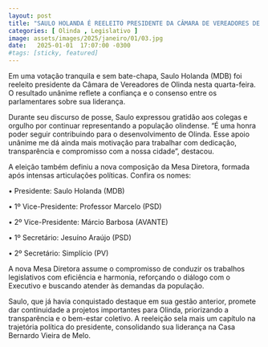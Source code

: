 ```yaml
---
layout: post
title: "SAULO HOLANDA É REELEITO PRESIDENTE DA CÂMARA DE VEREADORES DE OLINDA POR UNANIMIDADE: VEJA MESA COMPLETA"
categories: [ Olinda , Legislativo ]
image: assets/images/2025/janeiro/01/03.jpg
date:   2025-01-01  17:07:00 -0300
#tags: [sticky, featured]
---
```

Em uma votação tranquila e sem bate-chapa, Saulo Holanda (MDB) foi reeleito presidente da Câmara de Vereadores de Olinda nesta quarta-feira. O resultado unânime reflete a confiança e o consenso entre os parlamentares sobre sua liderança.

Durante seu discurso de posse, Saulo expressou gratidão aos colegas e orgulho por continuar representando a população olindense. “É uma honra poder seguir contribuindo para o desenvolvimento de Olinda. Esse apoio unânime me dá ainda mais motivação para trabalhar com dedicação, transparência e compromisso com a nossa cidade”, destacou.

A eleição também definiu a nova composição da Mesa Diretora, formada após intensas articulações políticas. Confira os nomes:

•	Presidente: Saulo Holanda (MDB)

•	1º Vice-Presidente: Professor Marcelo (PSD)

•	2º Vice-Presidente: Márcio Barbosa (AVANTE)

•	1º Secretário: Jesuíno Araújo (PSD)

•	2º Secretário: Simplício (PV)

A nova Mesa Diretora assume o compromisso de conduzir os trabalhos legislativos com eficiência e harmonia, reforçando o diálogo com o Executivo e buscando atender às demandas da população.

Saulo, que já havia conquistado destaque em sua gestão anterior, promete dar continuidade a projetos importantes para Olinda, priorizando a transparência e o bem-estar coletivo. A reeleição sela mais um capítulo na trajetória política do presidente, consolidando sua liderança na Casa Bernardo Vieira de Melo.
